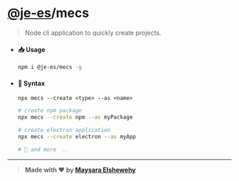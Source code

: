 # [@je-es](https://github.com/je-es)/mecs

> Node cli application to quickly create projects.

- #### 📥 Usage

    ```Bash
    npm i @je-es/mecs -g
    ```

- #### 🌟 Syntax

    ```
    npx mecs --create <type> --as <name>
    ```

    ```bash
    # create npm package
    npx mecs --create npm --as myPackage
    ```

    ```bash
    # create electron application
    npx mecs --create electron --as myApp
    ``` 

    ```bash
    # 🌟 and more  ..
    ``` 

---

> **Made with ❤ by [Maysara Elshewehy](https://github.com/Maysara-Elshewehy)**
